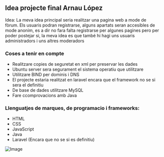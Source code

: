 ## Idea projecte final Arnau López

Idea:
La meva idea principal seria realitzar una pagina web a mode de fòrum.
Els usuaris podran registrarse, alguns apartats seran accesibles de mode anonim, es a dir no fara falta registrarse per algunes pagines pero per poder postejar si, la meva idea es que també hi hagi uns usuaris administradors i uns altres moderadors

### Coses a tenir en compte

- Realitzare copies de seguretat en xml per preservar les dades
- Ubuntu server sera segurament el sistema operatiu que utilitzare
- Utilitzare BIND per dominis i DNS
- El projecte estaria realitzat en laravel encara que el framework no se si sera el definitiu
- De base de dades utilitzare MySQL
- Fare ccomprovacions amb Java

### Llenguatjes de marques, de programacio i frameworks:

- HTML
- CSS
- JavaScript
- Java
- Laravel (Encara que no se si es definitiu)

![Image](https://cdn.hobbyconsolas.com/sites/navi.axelspringer.es/public/styles/950/public/media/image/2020/04/saitama-one-punch-man-1924159.jpg?itok=-MqSy6TX)
